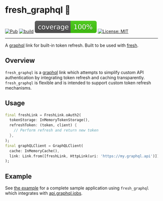 # fresh_graphql 🍋

[![Pub](https://img.shields.io/pub/v/fresh_graphql.svg)](https://pub.dev/packages/fresh_graphql)
[![build](https://github.com/felangel/fresh/actions/workflows/main.yaml/badge.svg)](https://github.com/felangel/fresh/actions/workflows/main.yaml)
[![coverage](https://raw.githubusercontent.com/felangel/fresh/master/packages/fresh_graphql/coverage_badge.svg)](https://github.com/felangel/fresh/actions)
[![License: MIT](https://img.shields.io/badge/license-MIT-purple.svg)](https://opensource.org/licenses/MIT)

---

A [graphql](https://pub.dev/packages/graphql) link for built-in token refresh. Built to be used with [fresh](https://pub.dev/packages/fresh).

## Overview

`fresh_graphql` is a [graphql](https://pub.dev/packages/graphql) link which attempts to simplify custom API authentication by integrating token refresh and caching transparently. `fresh_graphql` is flexible and is intended to support custom token refresh mechanisms.

## Usage

```dart
final freshLink = FreshLink.oAuth2(
  tokenStorage: InMemoryTokenStorage(),
  refreshToken: (token, client) {
    // Perform refresh and return new token
  },
);
final graphQLClient = GraphQLClient(
  cache: InMemoryCache(),
  link: Link.from([freshLink, HttpLink(uri: 'https://my.graphql.api')]),
);
```

## Example

See [the example](https://github.com/felangel/fresh/tree/master/packages/fresh_graphql/example) for a complete sample application using `fresh_graphql` which integrates with [api.graphql.jobs](https://api.graphql.jobs).
